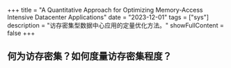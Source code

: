 
+++
title = "A Quantitative Approach for Optimizing Memory-Access Intensive Datacenter Applications"
date = "2023-12-01"
tags = ["sys"]
description = "访存密集型数据中心应用的定量优化方法。"
showFullContent = false
+++


## 何为访存密集？如何度量访存密集程度？
